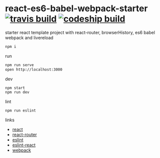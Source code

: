 react-es6-babel-webpack-starter [![travis build](https://travis-ci.org/daggerok/react-es6-babel-webpack-starter.svg?branch=master)](https://travis-ci.org/daggerok/react-es6-babel-webpack-starter) [![codeship build](https://codeship.com/projects/9a1ad680-cf1d-0133-1450-7e089c4a4edf/status?branch=master)](https://codeship.com/projects/141129)
========================================================================================================================================================================================================================================================================================================================================================

starter react template project with react-router, browserHistory, es6 babel webpack and livereload

```sh
npm i
```

run

```sh
npm run serve
open http://localhost:3000
```

dev

```sh
npm start
npm run dev
```

lint

```sh
npm run eslint
```

links

- [react](https://facebook.github.io/react)
- [react-router](https://github.com/reactjs/react-router/tree/master/docs)
- [eslint](http://eslint.org/docs/user-guide/configuring.html#specifying-environments)
- [eslint-react](https://github.com/yannickcr/eslint-plugin-react)
- [webpack](https://webpack.github.io)
